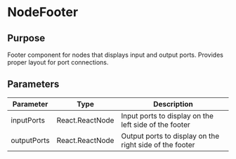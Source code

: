 # NodeFooter

## Purpose

Footer component for nodes that displays input and output ports. Provides proper layout for port connections.

## Parameters

| Parameter   | Type            | Description                                             |
| ----------- | --------------- | ------------------------------------------------------- |
| inputPorts  | React.ReactNode | Input ports to display on the left side of the footer   |
| outputPorts | React.ReactNode | Output ports to display on the right side of the footer |
